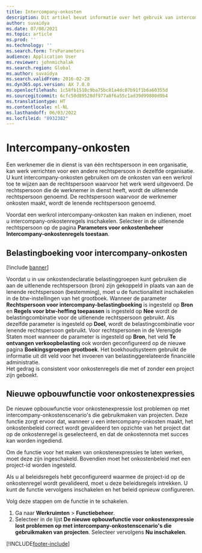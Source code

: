 ```yaml
---
title: Intercompany-onkosten
description: Dit artikel bevat informatie over het gebruik van intercompany-onkosten om de onkosten van een werknemer toe te wijzen aan de rechtspersoon waarvoor het werk is uitgevoerd.
author: suvaidya
ms.date: 07/08/2021
ms.topic: article
ms.prod: ''
ms.technology: ''
ms.search.form: TrvParameters
audience: Application User
ms.reviewer: johnmichalak
ms.search.region: Global
ms.author: suvaidya
ms.search.validFrom: 2016-02-28
ms.dyn365.ops.version: AX 7.0.0
ms.openlocfilehash: 1c58fb1510c9ba75bc81a4dc07b91f1b6a60355d
ms.sourcegitcommit: 6cfc50d89528df977a8f6a55c1ad39d99800d9b4
ms.translationtype: HT
ms.contentlocale: nl-NL
ms.lasthandoff: 06/03/2022
ms.locfileid: "8932382"
---
```

# <a name="intercompany-expenses"></a>Intercompany-onkosten

Een werknemer die in dienst is van één rechtspersoon in een organisatie, kan werk verrichten voor een andere rechtspersoon in dezelfde organisatie. U kunt intercompany-onkosten gebruiken om de onkosten van een werkrol toe te wijzen aan de rechtspersoon waarvoor het werk werd uitgevoerd. De rechtspersoon die de werknemer in dienst heeft, wordt de uitlenende rechtspersoon genoemd. De rechtspersoon waarvoor de werknemer onkosten maakt, wordt de lenende rechtspersoon genoemd. 

Voordat een werkrol intercompany-onkosten kan maken en indienen, moet u intercompany-onkostenregels inschakelen. Selecteer in de uitlenende rechtspersoon op de pagina **Parameters voor onkostenbeheer** **Intercompany-onkostenregels toestaan**. 

## <a name="tax-posting-for-intercompany-expenses"></a>Belastingboeking voor intercompany-onkosten

[!include [banner](../includes/banner.md)]

Voordat u in uw onkostendeclaratie belastinggroepen kunt gebruiken die aan de uitlenende rechtspersoon (bron) zijn gekoppeld in plaats van aan de lenende rechtspersoon (bestemming), moet u de functionaliteit inschakelen in de btw-instellingen van het grootboek. Wanneer de parameter **Rechtspersoon voor intercompany-belastingboeking** is ingesteld op **Bron** en **Regels voor btw-heffing toepassen** is ingesteld op **Nee** wordt de belastingcombinatie voor de uitlenende rechtspersoon gebruikt. Als dezelfde parameter is ingesteld op **Doel**, wordt de belastingcombinatie voor lenende rechtspersoon gebruikt. Voor rechtspersonen in de Verenigde Staten moet wanneer de parameter is ingesteld op **Bron**, het veld **Te ontvangen verkoopbelasting** ook worden geconfigureerd op de nieuwe pagina **Boekingsgroepen grootboek**. Het boekhoudsysteem gebruikt de informatie uit dit veld voor het invoeren van belastinggerelateerde financiële administratie.   
Het gedrag is consistent voor onkostenregels die met of zonder een project zijn geboekt.  

## <a name="new-expense-expression-builder"></a>Nieuwe opbouwfunctie voor onkostenexpressies

De nieuwe opbouwfunctie voor onkostenexpressie lost problemen op met intercompany-onkostenscenario's die gebruikmaken van projecten. Deze functie zorgt ervoor dat, wanneer u een intercompany-onkosten maakt, het onkostenbeleid correct wordt gevalideerd ten opzichte van het project dat op de onkostenregel is geselecteerd, en dat de onkostennota met succes kan worden ingediend.

Om de functie voor het maken van onkostenexpressies te laten werken, moet deze zijn ingeschakeld. Bovendien moet het onkostenbeleid met een project-id worden ingesteld.

Als u al beleidsregels hebt geconfigureerd waarmee de project-id op de onkostenregel wordt gevalideerd, moet u deze beleidsregels intrekken. U kunt de functie vervolgens inschakelen en het beleid opnieuw configureren.

Volg deze stappen om de functie in te schakelen.

1. Ga naar **Werkruimten** \> **Functiebeheer**.
2. Selecteer in de lijst **De nieuwe opbouwfunctie voor onkostenexpressie lost problemen op met intercompany-onkostenscenario's die gebruikmaken van projecten**. Selecteer vervolgens **Nu inschakelen**.

[!INCLUDE[footer-include](../includes/footer-banner.md)]

